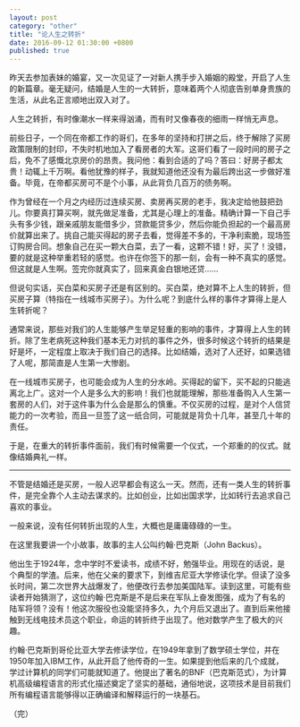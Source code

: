 ```yaml
---
layout: post
category: "other"
title: "论人生之转折"
date: 2016-09-12 01:30:00 +0800
published: true
---
```


昨天去参加表妹的婚宴，又一次见证了一对新人携手步入婚姻的殿堂，开启了人生的新篇章。毫无疑问，结婚是人生的一大转折，意味着两个人彻底告别单身贵族的生活，从此名正言顺地出双入对了。

人生之转折，有时像潮水一样来得汹涌，而有时又像春夜的细雨一样悄无声息。

<!--more-->

前些日子，一个同在帝都工作的哥们，在多年的坚持和打拼之后，终于解除了买房政策限制的封印，不失时机地加入了看房者的大军。这哥们看了一段时间的房子之后，免不了感慨北京房价的昂贵。我问他：看到合适的了吗？答曰：好房子都太贵！动辄上千万啊。看他犹豫的样子，我就知道他还没有为最后跨出这一步做好准备。毕竟，在帝都买房可不是个小事，从此背负几百万的债务啊。

作为曾经在一个月之内经历过连续买房、卖房再买房的老手，我决定给他鼓把劲儿。你要真打算买啊，就先做足准备，尤其是心理上的准备。精确计算一下自己手头有多少钱，跟亲戚朋友能借多少，贷款能贷多少，然后你能负担起的一个最高房价就算出来了。挑自己能买得起的房子去看，觉得差不多的，干净利索脆，现场签订购房合同。想象自己在买一颗大白菜，去了一看，这颗不错！好，买了！没错，要的就是这种举重若轻的感觉。也许在你签下的那一刻，会有一种不真实的感觉。但这就是人生啊。签完你就真实了，回来真金白银地还贷......

但说句实话，买白菜和买房子还是有区别的。买白菜，绝对算不上人生的转折，但买房子算（特指在一线城市买房子）。为什么呢？到底什么样的事件才算得上是人生转折呢？

通常来说，那些对我们的人生能够产生举足轻重的影响的事件，才算得上人生的转折。除了生老病死这种我们基本无力对抗的事件之外，很多时候这个转折的结果是好是坏，一定程度上取决于我们自己的选择。比如结婚，选对了人还好，如果选错了人呢，那简直是人生第一大惨剧。

在一线城市买房子，也可能会成为人生的分水岭。买得起的留下，买不起的只能逃离北上广。这对一个人是多么大的影响！我们也就能理解，那些准备购入人生第一套房的人们，对于这件事为什么会是那么的慎重。不仅买房的过程，是对个人信贷能力的一次考验，而且一旦签了这一纸合同，可能就是背负十几年，甚至几十年的责任。

于是，在重大的转折事件面前，我们有时候需要一个仪式，一个郑重的的仪式。就像结婚典礼一样。

---

不管是结婚还是买房，一般人迟早都会有这么一天。然而，还有一类人生的转折事件，是完全靠个人主动去谋求的。比如创业，比如出国求学，比如转行去追求自己喜欢的事业。

一般来说，没有任何转折出现的人生，大概也是庸庸碌碌的一生。

在这里我要讲一个小故事，故事的主人公叫约翰·巴克斯（John Backus）。

他出生于1924年，念中学时不爱读书，成绩不好，勉强毕业。用现在的话说，是个典型的学渣。后来，他在父亲的要求下，到维吉尼亚大学修读化学。但读了没多长时间，第二次世界大战爆发了，他便改行去参加美国陆军。读到这里，可能有些读者开始猜测了，这位约翰·巴克斯是不是后来在军队上奋发图强，成为了有名的陆军将领？没有！他这次服役也没能坚持多久，九个月后又退出了。直到后来他接触到无线电技术员这个职业，命运的转折终于出现了。他对数学产生了极大的兴趣。

约翰·巴克斯到哥伦比亚大学去修读学位，在1949年拿到了数学硕士学位，并在1950年加入IBM工作，从此开启了他传奇的一生。如果提到他后来的几个成就，学过计算机的同学们可能就知道了。他提出了著名的BNF（巴克斯范式），为计算机高级编程语言的形式化描述奠定了坚实的基础，通俗地说，这项技术是目前我们所有编程语言能够得以正确编译和解释运行的一块基石。


（完）

